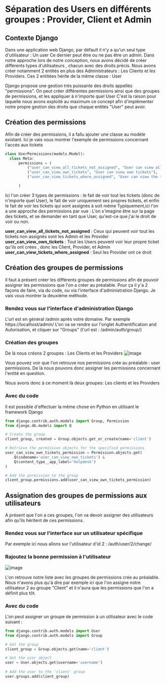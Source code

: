 # Séparation des Users en différents groupes : Provider, Client et Admin

  ## Contexte Django
  Dans une application web Django, par défault il n'y a qu'un seul type d'utilisateur : Un user
  Ce dernier peut être ou ne pas être un admin.
  Dans notre approche lors de notre conception, nous avons décidé de créer différents types d'utilisateurs , chacun avec des droits précis.
  Nous avons créer notamment 2 entités en plus des Administrateurs : Les Clients et les Providers. Ces 2 entitées hérite de la même classe : User

  Django propose une gestion très puissante des droits appellés "permissions". On peut créer différentes permissions ainsi que des groupes de permissions, et les appliquer à n'importe quel User
  C'est la raison pour laquelle nous avons exploité au maximum ce concept afin d'implémenter notre propre gestion des droits que chaque entités "User" peut avoir.

  ## Création des permissions
  Afin de créer des permissions, il a fallu ajouter une classe au modèle existant.
  Ici je vais vous montrer l'exemple de permissions concernant l'accès aux tickets
  ```python
  class UserPermissions(models.Model):
    class Meta:
        permissions = (
            ("user_can_view_all_tickets_not_assigned", "User can view all tickets that has been not assigned to a Provider"),
            ("user_can_view_own_tickets", "User can view own tickets"),
            ("user_can_view_tickets_where_assigned", "User can view the tickets where he is assigned."),

        )
```
Ici l'on créer 3 types de permissions : le fait de voir tout les tickets (donc de n'importe quel User), le fait de voir uniquement ses propres tickets, et enfin le fait de voir les tickets qui sont assignés à soit même
Typiquement,ici l'on a une approche des permissions par vue : L'on s'imagine être sur la page des tickets, et se demander en tant que User, qu'est-ce que j'ai le droit de voir ou non.

**user_can_view_all_tickets_not_assigned** : Ceux qui peuvent voir tout les tickets non assignés sont les Admin et les Provider
**user_can_view_own_tickets** : Tout les Users peuvent voir leur propre ticket qu'ils ont crées , donc les Client, Provider, et Admin
**user_can_view_tickets_where_assigned** : Seul les Provider ont ce droit

## Création des groupes de permissions
  Il faut à présent créer les différents groupes de permissions afin de pouvoir assigner les permissions que l'on a créer au préalable. 
  Pour ça il y'a 2 façons de faire, via du code, ou via l'interface d'administration Django. Je vais vous montrer la deuxième méthode.

  ### Rendez vous sur l'interface d'administration Django
  L'url est en général /admin après votre domaine. Par exemple https://localhost/admin/
  L'on va se rendre sur l'onglet Authentification and Autorisation, et cliquer sur "Groups" (l'url est : /admin/auth/group/)

  ### Création des groupes
  De là nous créons 2 groupes : Les Clients et les Providers
  ![image](https://github.com/Projet-Open-source-DEVOPS/HelpDesk/assets/23268707/cc4f2d3a-1d77-4587-bc9a-21049d1e8278)

  Vous pouvez voir que l'on retrouve nos permissions crée au préalable : user permissions. De là nous pouvons donc assigner les permissions concernant l'entité en question.

  Nous avons donc à ce moment là deux groupes: Les clients et les Providers

  ### Avec du code
  Il est possible d'effectuer la même chose en Python en utilisant le framework Django
  ```python
  from django.contrib.auth.models import Group, Permission
  from django.db.models import Q

  # Create the group
  client_group, created = Group.objects.get_or_create(name='client')

  # Retrieve the permission objects for the specified permissions
  user_can_view_own_tickets_permission = Permission.objects.get(
      Q(codename='user_can_view_own_tickets') &
      Q(content_type__app_label='helpdesk')
  )

  # Add the permission to the group
  client_group.permissions.add(user_can_view_own_tickets_permission)
  ```

## Assignation des groupes de permissions aux utilisateurs
  A présent que l'on a ces groupes, l'on va devoir assigner des utilisateurs afin qu'ils héritent de ces permissions.

  ### Rendez vous sur l'interface sur un utilisateur spécifique
  Par exemple ici nous allons sur l'utilisateur d'id 2 : /auth/user/2/change/

  ### Rajoutez la bonne permission à l'utilisateur
  ![image](https://github.com/Projet-Open-source-DEVOPS/HelpDesk/assets/23268707/cc715e2a-cdd7-44d9-82d6-851baea404de)

L'on retrouve notre liste avec les groupes de permissions crée au préalable. Nous n'avons plus qu'à dire par exemple ici que l'on assigne notre utilisateur   2 au groupe "Client" et il n'aura que les permissions que l'on a définit plus tôt.

### Avec du code
L'on peut assigner un groupe de permission à un utilisateur avec le code suivant :
```python
from django.contrib.auth.models import User
from django.contrib.auth.models import Group

# Get the group
client_group = Group.objects.get(name='client')

# Get the user object
user = User.objects.get(username='username')
  
# Add the user to the 'client' group
user.groups.add(client_group)
```
